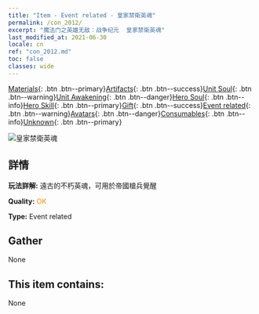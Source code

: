 ```yaml
---
title: "Item - Event related - 皇家禁衛英魂"
permalink: /con_2012/
excerpt: "魔法门之英雄无敌：战争纪元  皇家禁衛英魂"
last_modified_at: 2021-06-30
locale: cn
ref: "con_2012.md"
toc: false
classes: wide
---
```

 [Materials](/ItemsCN/){: .btn .btn--primary}[Artifacts](/ItemsCN/Artifacts/){: .btn .btn--success}[Unit Soul](/ItemsCN/UnitSoul/){: .btn .btn--warning}[Unit Awakening](/ItemsCN/UnitAwakening/){: .btn .btn--danger}[Hero Soul](/ItemsCN/HeroSoul/){: .btn .btn--info}[Hero Skill](/ItemsCN/HeroSkill/){: .btn .btn--primary}[Gift](/ItemsCN/Gift/){: .btn .btn--success}[Event related](/ItemsCN/Events/){: .btn .btn--warning}[Avatars](/ItemsCN/Avatars/){: .btn .btn--danger}[Consumables](/ItemsCN/Consumables/){: .btn .btn--info}[Unknown](/ItemsCN/Unknown/){: .btn .btn--primary}

 ![皇家禁衛英魂](/images/t/juexing_101.jpg)

## 詳情
 **玩法詳解:** 遠古的不朽英魂，可用於帝國槍兵覺醒

 **Quality:** <span style="color: #FF8C00">OK</span>

 **Type:** Event related

## Gather

  None

## This item contains:

  None

